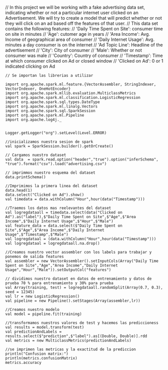 

//  In this project we will be working with a fake advertising data set, indicating whether or not a particular internet user clicked on an Advertisement. We will try to create a model that will predict whether or not they will click on an ad based off the features of that user.
//  This data set contains the following features:
//    'Daily Time Spent on Site': consumer time on site in minutes
//    'Age': cutomer age in years
//    'Area Income': Avg. Income of geographical area of consumer
//    'Daily Internet Usage': Avg. minutes a day consumer is on the internet
//    'Ad Topic Line': Headline of the advertisement
//    'City': City of consumer
//    'Male': Whether or not consumer was male
//    'Country': Country of consumer
//    'Timestamp': Time at which consumer clicked on Ad or closed window
//    'Clicked on Ad': 0 or 1 indicated clicking on Ad

```
// Se importan las librerias a utilizar 

import org.apache.spark.ml.feature.{VectorAssembler, StringIndexer, VectorIndexer, OneHotEncoder}
import org.apache.spark.mllib.evaluation.MulticlassMetrics
import org.apache.spark.ml.classification.LogisticRegression
import org.apache.spark.sql.types.DateType
import org.apache.spark.ml.linalg.Vectors
import org.apache.spark.sql.SparkSession
import org.apache.spark.ml.Pipeline
import org.apache.log4j._
 

Logger.getLogger("org").setLevel(Level.ERROR)
 
//inicializamos nuestra sesion de spark 
val spark = SparkSession.builder().getOrCreate()
 
// Cargamos nuestro dataset 
val data  = spark.read.option("header","true").option("inferSchema", "true").format("csv").load("advertising.csv")
 
// imprimmos nuestro esquema del dataset 
data.printSchema()
 
//Imprimimos la primera linea del dataset
data.head(1)
data.select("Clicked on Ad").show()
val timedata = data.withColumn("Hour",hour(data("Timestamp")))
 
//Traemos los datos mas reelevantes del dataset 
val logregdataall = timedata.select(data("Clicked on Ad").as("label"),$"Daily Time Spent on Site",$"Age",$"Area Income",$"Daily Internet Usage",$"Hour",$"Male")
val feature_data = data.select($"Daily Time Spent on Site",$"Age",$"Area Income",$"Daily Internet Usage",$"Timestamp",$"Male")
val logregdataal = (data.withColumn("Hour",hour(data("Timestamp")))
val logregdataal = logregdataall.na.drop()
 
//Creamos nuestro vector assembler con los labels para trabajar y ponemos de salida features 
val assembler = new VectorAssembler().setInputCols(Array("Daily Time Spent on Site","Age","Area Income","Daily Internet Usage","Hour","Male")).setOutputCol("features")
 
// dividimos nuestro dataset en datos de entrenamiento y datos de prueba 70 % para entrenamiento y 30% para prueba 
val Array(training, test) = logregdataall.randomSplit(Array(0.7, 0.3), seed = 12345)
val lr = new LogisticRegression()
val pipeline = new Pipeline().setStages(Array(assembler,lr))
 
//Creamos nuestro modelo 
val model = pipeline.fit(training)
 
//transformamos nuestros valores de test y hacemos las prediccioness 
val results = model.transform(test)
val predictionAndLabels = results.select($"prediction",$"label").as[(Double, Double)].rdd
val metrics = new MulticlassMetrics(predictionAndLabels)
 
//se imprimen las metricas y la exactitud de la prediccion 
println("Confusion matrix:")
println(metrics.confusionMatrix)
metrics.accuracy
```